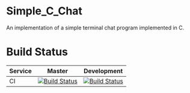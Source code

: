 # Simple_C_Chat
An implementation of a simple terminal chat program implemented in C.

# Build Status

| Service | Master | Development |
|---------|--------|-------------|
| CI      |[![Build Status](https://travis-ci.org/KyleS22/Simple_C_Chat.svg?branch=master)](https://travis-ci.org/KyleS22/Simple_C_Chat) | [![Build Status](https://travis-ci.org/KyleS22/Simple_C_Chat.svg?branch=development)](https://travis-ci.org/KyleS22/Simple_C_Chat)|
